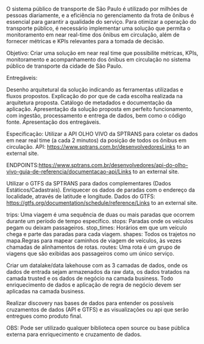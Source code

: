 O sistema público de transporte de São Paulo é utilizado por milhões de pessoas diariamente, e a eficiência no gerenciamento da frota de ônibus é essencial para garantir a qualidade do serviço. Para otimizar a operação do transporte público, é necessário implementar uma solução que permita o monitoramento em near real-time dos ônibus em circulação, além de fornecer métricas e KPIs relevantes para a tomada de decisão.

Objetivo: Criar uma solução em near real time que possibilite métricas, KPIs, monitoramento e acompanhamento dos ônibus em circulação no sistema público de transporte da cidade de São Paulo.

Entregáveis:

Desenho arquitetural da solução indicando as ferramentas utilizadas e fluxos propostos.
Explicação do por que de cada escolha realizada na arquitetura proposta.
Catálogo de metadados e documentação da aplicação.
Apresentação da solução proposta em perfeito funcionamento, com ingestão, processamento e entrega de dados, bem como o código fonte.
Apresentação dos entregáveis.
          

Especificação:
Utilizar a API OLHO VIVO da SPTRANS para coletar os dados em near real time (a cada 2 minutos) da posição de todos os ônibus em circulação.
API: https://www.sptrans.com.br/desenvolvedoresLinks to an external site.

ENDPOINTS:https://www.sptrans.com.br/desenvolvedores/api-do-olho-vivo-guia-de-referencia/documentacao-api/Links to an external site.

 

Utilizar o GTFS da SPTRANS para dados complementares (Dados Estáticos/Cadastrais).
Enriquecer os dados de paradas com o endereço da localidade, através de latitude e longitude.
Dados do GTFS: https://gtfs.org/documentation/schedule/reference/Links to an external site.

trips: Uma viagem é uma sequência de duas ou mais paradas que ocorrem durante um período de tempo específico.
stops: Paradas onde os veículos pegam ou deixam passageiros.
stop_times: Horários em que um veículo chega e parte das paradas para cada viagem.
shapes: Todos os trajetos no mapa.Regras para mapear caminhos de viagem de veículos, às vezes chamadas de alinhamentos de rotas.
routes: Uma rota é um grupo de viagens que são exibidas aos passageiros como um único serviço.
 

Criar um datalake/data lakehouse com as 3 camadas de dados, onde os dados de entrada sejam armazenados da raw data, os dados tratados na camada trusted e os dados de negócio na camada business.
Todo enriquecimento de dados e aplicação de regra de negócio devem ser aplicadas na camada business.
 
Realizar discovery nas bases de dados para entender os possíveis cruzamentos de dados (API e GTFS) e as visualizações ou api que serão entregues como produto final.
 

OBS: Pode ser utilizado qualquer biblioteca open source ou base pública externa para enriquecimento e cruzamento de dados.
